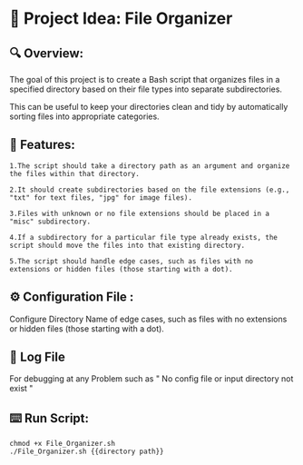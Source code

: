 # 🚀 Project Idea: File Organizer

## 🔍 Overview:

The goal of this project is to create a Bash script that organizes files in a specified directory based on their file types into separate subdirectories. 

This can be useful to keep your directories clean and tidy by automatically sorting files into appropriate categories.

## 📌 Features:

    1.The script should take a directory path as an argument and organize the files within that directory.
    
    2.It should create subdirectories based on the file extensions (e.g., "txt" for text files, "jpg" for image files).
    
    3.Files with unknown or no file extensions should be placed in a "misc" subdirectory.
    
    4.If a subdirectory for a particular file type already exists, the script should move the files into that existing directory.
    
    5.The script should handle edge cases, such as files with no extensions or hidden files (those starting with a dot).

## ⚙️ Configuration File :

 Configure Directory Name of edge cases, such as files with no extensions or hidden files (those starting with a dot).

## 🐞 Log File 

 For debugging at any Problem such as " No config file or input directory not exist "
## ⌨️ Run Script:
```
chmod +x File_Organizer.sh
./File_Organizer.sh {{directory path}}

```


